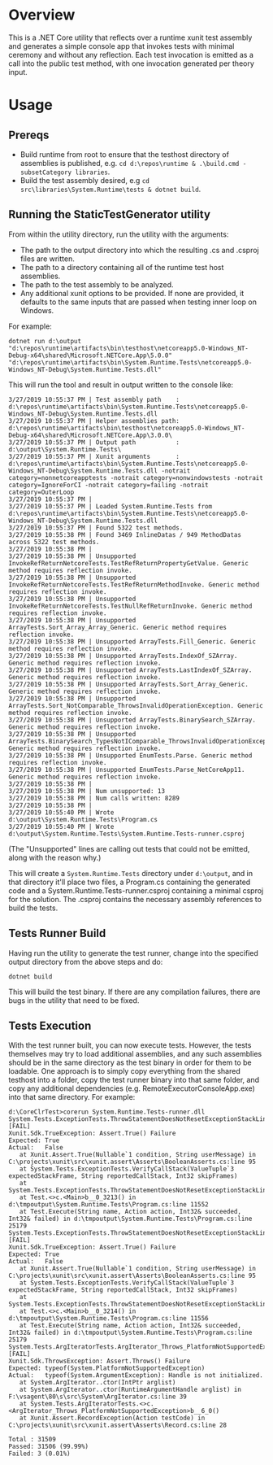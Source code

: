 # Overview

This is a .NET Core utility that reflects over a runtime xunit test assembly and generates
a simple console app that invokes tests with minimal ceremony and without any reflection.
Each test invocation is emitted as a call into the public test method, with one invocation
generated per theory input.

# Usage

## Prereqs

- Build runtime from root to ensure that the testhost directory of assemblies is published, e.g. `cd d:\repos\runtime & .\build.cmd -subsetCategory libraries`.
- Build the test assembly desired, e.g `cd src\libraries\System.Runtime\tests & dotnet build`.

## Running the StaticTestGenerator utility

From within the utility directory, run the utility with the arguments:
- The path to the output directory into which the resulting .cs and .csproj files are written.
- The path to a directory containing all of the runtime test host assemblies.
- The path to the test assembly to be analyzed.
- Any additional xunit options to be provided.  If none are provided, it defaults to the same inputs that are passed when testing inner loop on Windows.

For example:
```
dotnet run d:\output "d:\repos\runtime\artifacts\bin\testhost\netcoreapp5.0-Windows_NT-Debug-x64\shared\Microsoft.NETCore.App\5.0.0" "d:\repos\runtime\artifacts\bin\System.Runtime.Tests\netcoreapp5.0-Windows_NT-Debug\System.Runtime.Tests.dll"
```
This will run the tool and result in output written to the console like:
```
3/27/2019 10:55:37 PM | Test assembly path    : d:\repos\runtime\artifacts\bin\System.Runtime.Tests\netcoreapp5.0-Windows_NT-Debug\System.Runtime.Tests.dll
3/27/2019 10:55:37 PM | Helper assemblies path: d:\repos\runtime\artifacts\bin\testhost\netcoreapp5.0-Windows_NT-Debug-x64\shared\Microsoft.NETCore.App\3.0.0\
3/27/2019 10:55:37 PM | Output path           : d:\output\System.Runtime.Tests\
3/27/2019 10:55:37 PM | Xunit arguments       : d:\repos\runtime\artifacts\bin\System.Runtime.Tests\netcoreapp5.0-Windows_NT-Debug\System.Runtime.Tests.dll -notrait category=nonnetcoreapptests -notrait category=nonwindowstests -notrait category=IgnoreForCI -notrait category=failing -notrait category=OuterLoop
3/27/2019 10:55:37 PM |
3/27/2019 10:55:37 PM | Loaded System.Runtime.Tests from d:\repos\runtime\artifacts\bin\System.Runtime.Tests\netcoreapp5.0-Windows_NT-Debug\System.Runtime.Tests.dll
3/27/2019 10:55:37 PM | Found 5322 test methods.
3/27/2019 10:55:38 PM | Found 3469 InlineDatas / 949 MethodDatas across 5322 test methods.
3/27/2019 10:55:38 PM |
3/27/2019 10:55:38 PM | Unsupported InvokeRefReturnNetcoreTests.TestRefReturnPropertyGetValue. Generic method requires reflection invoke.
3/27/2019 10:55:38 PM | Unsupported InvokeRefReturnNetcoreTests.TestRefReturnMethodInvoke. Generic method requires reflection invoke.
3/27/2019 10:55:38 PM | Unsupported InvokeRefReturnNetcoreTests.TestNullRefReturnInvoke. Generic method requires reflection invoke.
3/27/2019 10:55:38 PM | Unsupported ArrayTests.Sort_Array_Array_Generic. Generic method requires reflection invoke.
3/27/2019 10:55:38 PM | Unsupported ArrayTests.Fill_Generic. Generic method requires reflection invoke.
3/27/2019 10:55:38 PM | Unsupported ArrayTests.IndexOf_SZArray. Generic method requires reflection invoke.
3/27/2019 10:55:38 PM | Unsupported ArrayTests.LastIndexOf_SZArray. Generic method requires reflection invoke.
3/27/2019 10:55:38 PM | Unsupported ArrayTests.Sort_Array_Generic. Generic method requires reflection invoke.
3/27/2019 10:55:38 PM | Unsupported ArrayTests.Sort_NotComparable_ThrowsInvalidOperationException. Generic method requires reflection invoke.
3/27/2019 10:55:38 PM | Unsupported ArrayTests.BinarySearch_SZArray. Generic method requires reflection invoke.
3/27/2019 10:55:38 PM | Unsupported ArrayTests.BinarySearch_TypesNotIComparable_ThrowsInvalidOperationException. Generic method requires reflection invoke.
3/27/2019 10:55:38 PM | Unsupported EnumTests.Parse. Generic method requires reflection invoke.
3/27/2019 10:55:38 PM | Unsupported EnumTests.Parse_NetCoreApp11. Generic method requires reflection invoke.
3/27/2019 10:55:38 PM |
3/27/2019 10:55:38 PM | Num unsupported: 13
3/27/2019 10:55:38 PM | Num calls written: 8289
3/27/2019 10:55:38 PM |
3/27/2019 10:55:40 PM | Wrote d:\output\System.Runtime.Tests\Program.cs
3/27/2019 10:55:40 PM | Wrote d:\output\System.Runtime.Tests\System.Runtime.Tests-runner.csproj
```
(The "Unsupported" lines are calling out tests that could not be emitted, along with the reason why.)

This will create a `System.Runtime.Tests` directory under `d:\output`, and in that directory it'll place two files,
a Program.cs containing the generated code and a System.Runtime.Tests-runner.csproj containing a minimal csproj for the solution.
The .csproj contains the necessary assembly references to build the tests.

## Tests Runner Build

Having run the utility to generate the test runner, change into the specified output directory from the above steps and do:
```
dotnet build
```
This will build the test binary.  If there are any compilation failures, there are bugs in the utility that need to be fixed.

## Tests Execution

With the test runner built, you can now execute tests. However, the tests themselves may try to load additional
assemblies, and any such assemblies should be in the same directory as the test binary in order for them to be
loadable.  One approach is to simply copy everything from the shared testhost into a folder, copy the test runner
binary into that same folder, and copy any additional dependencies (e.g. RemoteExecutorConsoleApp.exe) into that
same directory.  For example:
```
d:\CoreClrTest>corerun System.Runtime.Tests-runner.dll
System.Tests.ExceptionTests.ThrowStatementDoesNotResetExceptionStackLineSameMethod [FAIL]
Xunit.Sdk.TrueException: Assert.True() Failure
Expected: True
Actual:   False
   at Xunit.Assert.True(Nullable`1 condition, String userMessage) in C:\projects\xunit\src\xunit.assert\Asserts\BooleanAsserts.cs:line 95
   at System.Tests.ExceptionTests.VerifyCallStack(ValueTuple`3 expectedStackFrame, String reportedCallStack, Int32 skipFrames)
   at System.Tests.ExceptionTests.ThrowStatementDoesNotResetExceptionStackLineSameMethod()
   at Test.<>c.<Main>b__0_3213() in d:\tmpoutput\System.Runtime.Tests\Program.cs:line 11552
   at Test.Execute(String name, Action action, Int32& succeeded, Int32& failed) in d:\tmpoutput\System.Runtime.Tests\Program.cs:line 25179
System.Tests.ExceptionTests.ThrowStatementDoesNotResetExceptionStackLineOtherMethod [FAIL]
Xunit.Sdk.TrueException: Assert.True() Failure
Expected: True
Actual:   False
   at Xunit.Assert.True(Nullable`1 condition, String userMessage) in C:\projects\xunit\src\xunit.assert\Asserts\BooleanAsserts.cs:line 95
   at System.Tests.ExceptionTests.VerifyCallStack(ValueTuple`3 expectedStackFrame, String reportedCallStack, Int32 skipFrames)
   at System.Tests.ExceptionTests.ThrowStatementDoesNotResetExceptionStackLineOtherMethod()
   at Test.<>c.<Main>b__0_3214() in d:\tmpoutput\System.Runtime.Tests\Program.cs:line 11556
   at Test.Execute(String name, Action action, Int32& succeeded, Int32& failed) in d:\tmpoutput\System.Runtime.Tests\Program.cs:line 25179
System.Tests.ArgIteratorTests.ArgIterator_Throws_PlatformNotSupportedException [FAIL]
Xunit.Sdk.ThrowsException: Assert.Throws() Failure
Expected: typeof(System.PlatformNotSupportedException)
Actual:   typeof(System.ArgumentException): Handle is not initialized.
   at System.ArgIterator..ctor(IntPtr arglist)
   at System.ArgIterator..ctor(RuntimeArgumentHandle arglist) in F:\vsagent\80\s\src\System\ArgIterator.cs:line 39
   at System.Tests.ArgIteratorTests.<>c.<ArgIterator_Throws_PlatformNotSupportedException>b__6_0()
   at Xunit.Assert.RecordException(Action testCode) in C:\projects\xunit\src\xunit.assert\Asserts\Record.cs:line 28

Total : 31509
Passed: 31506 (99.99%)
Failed: 3 (0.01%)
```
